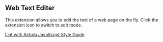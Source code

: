 ## Web Text Editer

This extension allows you to edit the text of a web page on the fly.
Click the extension icon to switch to edit mode.

[Lint with Airbnb JavaScript Style Guide](https://github.com/airbnb/javascript)
